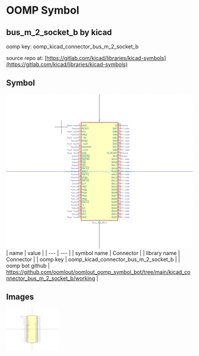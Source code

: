 # OOMP Symbol  
## bus_m_2_socket_b  by kicad  
  
oomp key: oomp_kicad_connector_bus_m_2_socket_b  
  
source repo at: [https://gitlab.com/kicad/libraries/kicad-symbols](https://gitlab.com/kicad/libraries/kicad-symbols)  
## Symbol  
  
[![working.png](working_600.png)](working.png)  
| name | value | 
| --- | --- | 
| symbol name | Connector | 
| library name | Connector | 
| oomp key | oomp_kicad_connector_bus_m_2_socket_b | 
| oomp bot github | https://github.com/oomlout/oomlout_oomp_symbol_bot/tree/main/kicad_connector_bus_m_2_socket_b/working | 
## Images  
  
[![working.png](working_140.png)](working.png)  
